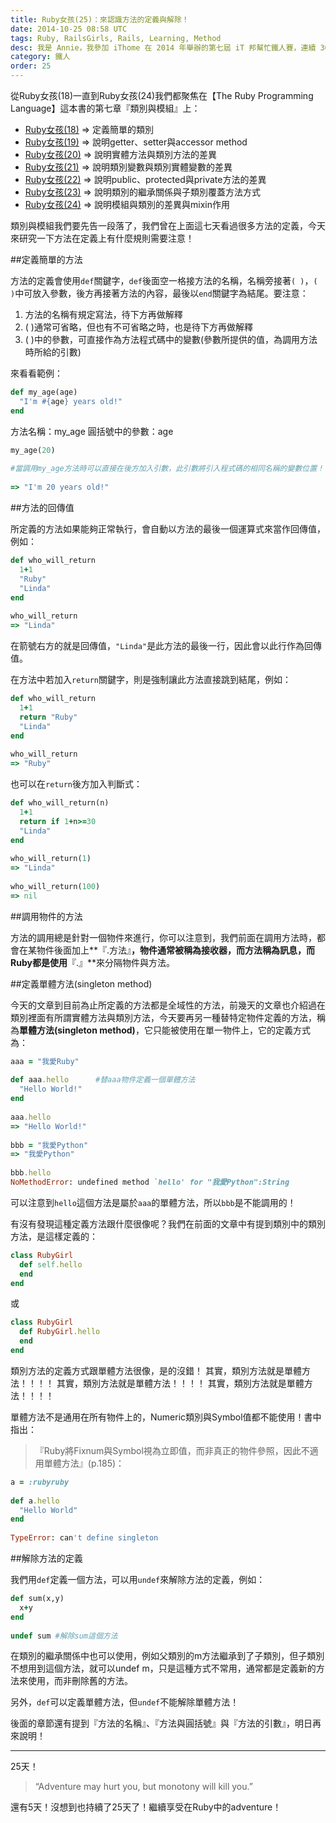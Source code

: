 ```yaml
---
title: Ruby女孩(25)：來認識方法的定義與解除！
date: 2014-10-25 08:58 UTC
tags: Ruby, RailsGirls, Rails, Learning, Method
desc: 我是 Annie，我參加 iThome 在 2014 年舉辦的第七屆 iT 邦幫忙鐵人賽，連續 30 天不中斷地記錄自己學習 Ruby 的歷程，這一系列 30 篇文章，推薦給跟我一樣初學 Ruby 約半年的朋友參考。
category: 鐵人
order: 25
---
```


從Ruby女孩(18)一直到Ruby女孩(24)我們都聚焦在【The Ruby Programming Language】這本書的第七章『類別與模組』上：

- [Ruby女孩(18)](/ironman/2014-10-18-ruby-girl-18-ruby-class-diy.html) => 定義簡單的類別
- [Ruby女孩(19)](/ironman/2014-10-19-ruby-girl-19-ruby-class-getter-setter.html) => 說明getter、setter與accessor method
- [Ruby女孩(20)](/ironman/2014-10-20-ruby-girl-20-ruby-instance-and-class-methods.html) => 說明實體方法與類別方法的差異
- [Ruby女孩(21)](/ironman/2014-10-21-ruby-girl-21-ruby-instance-and-class-variables.html) => 說明類別變數與類別實體變數的差異
- [Ruby女孩(22)](/ironman/2014-10-22-ruby-girl-22-ruby-public-protected-private-methods.html) => 說明public、protected與private方法的差異
- [Ruby女孩(23)](/ironman/2014-10-23-ruby-girl-23-ruby-inherit.html) => 說明類別的繼承關係與子類別覆蓋方法方式
- [Ruby女孩(24)](/ironman/2014-10-24-ruby-girl-24-ruby-module-class.html) => 說明模組與類別的差異與mixin作用

類別與模組我們要先告一段落了，我們曾在上面這七天看過很多方法的定義，今天來研究一下方法在定義上有什麼規則需要注意！

##定義簡單的方法

方法的定義會使用`def`關鍵字，`def`後面空一格接方法的名稱，名稱旁接著`( )`，`( )`中可放入參數，後方再接著方法的內容，最後以`end`關鍵字為結尾。要注意：

1. 方法的名稱有規定寫法，待下方再做解釋
2. ( )通常可省略，但也有不可省略之時，也是待下方再做解釋
3. ( )中的參數，可直接作為方法程式碼中的變數(參數所提供的值，為調用方法時所給的引數)

來看看範例：

~~~ruby
def my_age(age)  
  "I'm #{age} years old!"  
end  
~~~

方法名稱：my_age
圓括號中的參數：age

~~~ruby
my_age(20)  
  
#當調用my_age方法時可以直接在後方加入引數，此引數將引入程式碼的相同名稱的變數位置！  
  
=> "I'm 20 years old!"  
~~~

##方法的回傳值

所定義的方法如果能夠正常執行，會自動以方法的最後一個運算式來當作回傳值，例如：

~~~ruby
def who_will_return  
  1+1  
  "Ruby"  
  "Linda"  
end  
  
who_will_return  
=> "Linda"  
~~~

在箭號右方的就是回傳值，`"Linda"`是此方法的最後一行，因此會以此行作為回傳值。

在方法中若加入`return`關鍵字，則是強制讓此方法直接跳到結尾，例如：

~~~ruby
def who_will_return  
  1+1  
  return "Ruby"  
  "Linda"  
end  
  
who_will_return  
=> "Ruby"  
~~~

也可以在`return`後方加入判斷式：

~~~ruby
def who_will_return(n)  
  1+1  
  return if 1+n>=30  
  "Linda"  
end  
  
who_will_return(1)  
=> "Linda"  
  
who_will_return(100)  
=> nil  
~~~

##調用物件的方法

方法的調用總是針對一個物件來進行，你可以注意到，我們前面在調用方法時，都會在某物件後面加上**『.方法』**，物件通常被稱為接收器，而方法稱為訊息，而Ruby都是使用**『.』**來分隔物件與方法。

##定義單體方法(singleton method)

今天的文章到目前為止所定義的方法都是全域性的方法，前幾天的文章也介紹過在類別裡面有所謂實體方法與類別方法，今天要再另一種替特定物件定義的方法，稱為**單體方法(singleton method)**，它只能被使用在單一物件上，它的定義方式為：

~~~ruby
aaa = "我愛Ruby"  
  
def aaa.hello      #替aaa物件定義一個單體方法  
  "Hello World!"  
end  
  
aaa.hello  
=> "Hello World!"  
  
bbb = "我愛Python"  
=> "我愛Python"  
  
bbb.hello  
NoMethodError: undefined method `hello' for "我愛Python":String  
~~~

可以注意到`hello`這個方法是屬於`aaa`的單體方法，所以`bbb`是不能調用的！

有沒有發現這種定義方法跟什麼很像呢？我們在前面的文章中有提到類別中的類別方法，是這樣定義的：

~~~ruby
class RubyGirl  
  def self.hello  
  end  
end  
~~~

或

~~~ruby
class RubyGirl  
  def RubyGirl.hello  
  end  
end  
~~~

類別方法的定義方式跟單體方法很像，是的沒錯！
其實，類別方法就是單體方法！！！！
其實，類別方法就是單體方法！！！！
其實，類別方法就是單體方法！！！！

單體方法不是通用在所有物件上的，Numeric類別與Symbol值都不能使用！書中指出：

> 『Ruby將Fixnum與Symbol視為立即值，而非真正的物件參照，因此不適用單體方法』(p.185)：

~~~ruby
a = :rubyruby  
  
def a.hello  
  "Hello World"  
end  
  
TypeError: can't define singleton  
~~~

##解除方法的定義

我們用`def`定義一個方法，可以用`undef`來解除方法的定義，例如：

~~~ruby
def sum(x,y)  
  x+y  
end  
  
undef sum #解除sum這個方法  
~~~

在類別的繼承關係中也可以使用，例如父類別的m方法繼承到了子類別，但子類別不想用到這個方法，就可以undef m，只是這種方式不常用，通常都是定義新的方法來使用，而非刪除舊的方法。

另外，`def`可以定義單體方法，但`undef`不能解除單體方法！

後面的章節還有提到『方法的名稱』、『方法與圓括號』與『方法的引數』，明日再來說明！

---

25天！

> “Adventure may hurt you, but monotony will kill you.”

還有5天！沒想到也持續了25天了！繼續享受在Ruby中的adventure！
